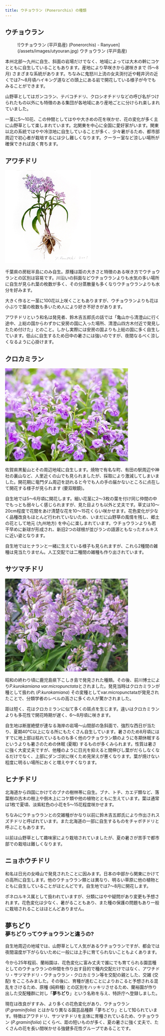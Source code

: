 ```yaml
---
title: ウチョウラン (Ponerorchis) の種類
---
```

## ウチョウラン
<figure>
  ![ウチョウラン (平戸島産) (Ponerorchis) - Ranyuen](/assets/images/utyouran.jpg)
  <figurecaption>ウチョウラン (平戸島産)</figurecaption>
</figure>

本州北部～九州に自生、斜面の岩場だけでなく、地域によっては大木の幹にコケとともに自生していることもあります。産地により早咲きから遅咲きまで (5～8月) さまざまな系統があります。ちなみに鬼怒川上流の女夫渕付近や軽井沢の近くでは7～8月頃ハイキング道などの頭上にある岩で開花している様子が今でもみることができます。

山野草としてはガンコラン、テバコチドリ、クロシオチドリなどの呼び名がつけられたもの以外にも特徴のある集団が各地域にあり産地ごとに分けられ楽しまれていました。

一茎に5～10花、この仲間としてはやや大きめの花を咲かせ、花の変化が多く主に山野草として楽しまれています。北関東を中心に全国に愛好家がいます。関東以北の系統ではやや冷涼地に自生していることが多く、少々暑がるため、都市部周辺で初心者が栽培するには少し難しくなります。クーラー室など涼しい場所が確保できれば良く育ちます。

## アワチドリ
![アワチドリ (Ponerorchis suzukiana) - Ranyuen](/assets/images/awachidori_bot.jpg)

千葉県の房総半島にのみ自生。原種は距の大きさと特徴のある咲き方でウチョウランとの区別は容易です。川沿いの斜面などウチョウランよりも水気の多い場所に自生が見られ葉の枚数が多く、その分蒸散量も多くなりウチョウランよりも水分を好みます。

大きく作ると一茎に100花以上咲くこともありますが、ウチョウランよりも花は小ぶりで葉の枚数も多いため人により好き不好きがあります。

アワチドリという和名は発見者、鈴木吉五郎氏の話では「亀山から清澄山に行く途中、上総の国からわずかに安房の国に入った場所、清澄山四方木付近で発見したため付けた」とのこと。しかし実際には安房の国よりも上総の国に多く自生しています。低山に自生するため日中の暑さには強いのですが、夜間なるべく涼しくなるように心掛けます。

## クロカミラン
![クロカミラン (Ponerorchis) - Ranyuen](/assets/images/kurokamiran.jpg)

佐賀県黒髪山とその周辺地域に自生します。焼物で有名な町、有田の駅周辺や神社の裏山など、人里近くの山でも見られましたが、採取により激減してしまいました。開花期に竜門ダム周辺を訪れると今でも人の手の届かないところに点在して開花する様子が見られます (要双眼鏡)。

自生地では5～6月頃に開花します。細い花茎に2～3枚の葉を付け同じ仲間の中でもっとも弱々しく感じられますが、見た目よりも以外と丈夫です。草丈は10～20cm程度で花間をあけ清楚な花を10～15花くらい咲かせます。花色変化が少なく品種改良もほとんど行われていないため、いまだに山野草の風情を残し、郷土の花として地元 (九州地方) を中心に楽しまれています。ウチョウランよりも若干早めに新球が形成され、新旧2つの球根が並びランの語源ともなったオルキスに近い姿となります。

自生地ではヒナランと一緒に生えている様子も見られますが、これら2種間の雑種は見当たりません。人工交配では二種間の雑種も作り出されています。

## サツマチドリ
![サツマチドリ (Ponerorchis) - Ranyuen](/assets/images/satsumachidori.jpg)

昭和の終わり頃に鹿児島県下こしき島で発見された種類。その後、前川博士により<i>P.kurokamiana var.micropunctata</i>とされました。発見当時はクロカミランが種として扱われ (<i>P.kurokamiana</i>) その変種としてvar.micropunctataが発見されたことで、分類学者のレベルの高さに多くの人が驚かされました。

距は短く、花はクロカミランに似て多くの斑点を生じます。違いはクロカミランよりも多花性で開花時期が遅く、6～8月頃に咲きます。

自生地は断崖絶壁が連なる海岸の岩場～山間部の急斜面で、強烈な西日が当たり、夏期40℃以上になる所にもたくさん自生しています。暑さのため8月頃にはすでに地上部は枯れているものも多く他のウチョウラン類のように冬期休眠するというよりも暑さのための休眠 (夏眠) するものが多くみられます。性質は暑さに強く大変丈夫ですが、他種のように日光を抑えると間伸びし葉がだらしなくなるだけでなく、上部にダンゴ状に咲くため見栄えが悪くなります。葉が焼けない程度に明るい場所におくと増えやすくなります。

## ヒナチドリ
北海道から四国にかけてのブナの樹林帯に自生。ブナ、トチ、カエデ類など、落葉樹の古木の樹上や倒木上にコケ類や他の植物とともに生えています。葉は通常は1枚で夏頃、淡紫紅色の小花を5～15花程度咲かせます。

ちなみにウチョウランとの交雑種がかなり以前に鈴木吉五郎氏により作出されスズチドリと呼ばれています。また北海道の一部に自生するものをチャボチドリと呼ぶこともあります。

以前は山野草として趣味家により栽培されていましたが、夏の暑さが苦手で都市部での栽培は難しくなります。

## ニョホウチドリ
和名は日光の女峰山で発見されたことに因みます。日本の中部から関東にかけての高所に自生します。他のウチョウラン類とは異なり、明るい草原に他の植物とともに自生していることがほとんどです。自生地では7～8月に開花します。

ポネロルキス属として扱われていますが、分類にはやや疑問があり変更も予想されます。花色変化は少なく、暑がることもあり、また種の保護の問題もあり一般に栽培されることはほとんどありません。

## 夢ちどり<br /><small>夢ちどりってウチョウランと違うの?</small>

自生地周辺の地域では、山野草として人気があるウチョウランですが、都会では夜間温度が下がらないために一般には上手に育てられないこともよくあります。

今から25年程前、蘭裕園は、花色変化に富み丈夫で誰にでも育てられる園芸種としてのウチョウランの仲間を作り出す目的で種内交配だけではなく、アワチドリ・サツマチドリ・ウチョウラン・クロカミラン等を交配の親とした、交雑 (交配) をこころみました。その後に、育種が進むことによりおこると予想される混乱をさけるため、原種 (純粋種) との区別をハッキリさせるため、蘭裕園が作り出した交配種群に対し「<b>夢ちどり</b>」という名称を与え、特許庁へ登録しました。

現在は改良がすすみ、より多くの花色変化があり、ウチョウラン (<i>P.graminifolia</i>) とはかなり異なる園芸品種群「夢ちどり」として知られています。特徴はアワチドリ、サツマチドリを主体に育種されているため、ウチョウラン (<i>P.graminifolia</i>) にくらべ、距の短いものが多く、夏の暑さに強く丈夫で、たくさんの花を長い間咲かせる強健多花性グループであることです。
